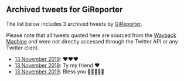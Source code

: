 ## Archived tweets for GiReporter

The list below includes 3 archived tweets by
[GiReporter](https://twitter.com/GiReporter).

Please note that all tweets quoted here are sourced from the
[Wayback Machine](https://web.archive.org) and were not directly accessed through the Twitter API or
any Twitter client.

* [13 November 2019](https://web.archive.org/web/20191113165633/https://twitter.com/GiReporter/status/1194655275158003714): ❤️❤️❤️ <!--1194655275158003714-->
* [13 November 2019](https://web.archive.org/web/20191113165330/https://twitter.com/GiReporter/status/1194649540542058496): Ty my friend ❤️ <!--1194649540542058496-->
* [13 November 2019](https://web.archive.org/web/20191113164042/https://twitter.com/GiReporter/status/1194646631758680066): Bless you 🙏🏻😭💕😍 <!--1194646631758680066-->
